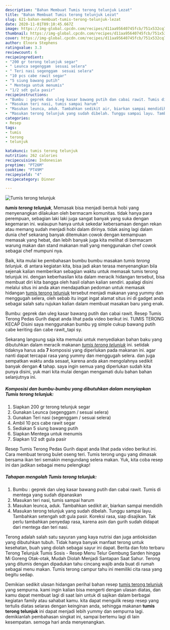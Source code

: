 ```yaml
---
description: "Bahan Membuat Tumis terong telunjuk Lezat"
title: "Bahan Membuat Tumis terong telunjuk Lezat"
slug: 621-bahan-membuat-tumis-terong-telunjuk-lezat
date: 2020-11-01T09:10:45.667Z
image: https://img-global.cpcdn.com/recipes/d11aa95640745fcb/751x532cq70/tumis-terong-telunjuk-foto-resep-utama.jpg
thumbnail: https://img-global.cpcdn.com/recipes/d11aa95640745fcb/751x532cq70/tumis-terong-telunjuk-foto-resep-utama.jpg
cover: https://img-global.cpcdn.com/recipes/d11aa95640745fcb/751x532cq70/tumis-terong-telunjuk-foto-resep-utama.jpg
author: Elnora Stephens
ratingvalue: 3.3
reviewcount: 6
recipeingredient:
- "200 gr terong telunjuk segar"
- " Leunca segenggam  sesuai selera"
- " Teri nasi segenggam  sesuai selera"
- "10 pcs cabe rawit segar"
- "5 siung bawang putih"
- " Mentega untuk menumis"
- "1/2 sdt gula pasir"
recipeinstructions:
- "Bumbu : geprek dan uleg kasar bawang putih dan cabai rawit. Tumis di mentega yang sudah dipanaskan"
- "Masukan teri nasi, tumis sampai harum"
- "Masukan leunca, aduk. Tambahkan sedikit air, biarkan sampai mendidih"
- "Masukan terong telunjuk yang sudah dibelah. Tunggu sampai layu. Tambahkan setengah sdt gula pasir. Koreksi rasa, siap disajikan. Tak perlu tambahkan penyedap rasa, karena asin dan gurih sudah didapat dari mentega dan teri nasi."
categories:
- Resep
tags:
- tumis
- terong
- telunjuk

katakunci: tumis terong telunjuk 
nutrition: 262 calories
recipecuisine: Indonesian
preptime: "PT26M"
cooktime: "PT49M"
recipeyield: "4"
recipecategory: Dinner

---
```



![Tumis terong telunjuk](https://img-global.cpcdn.com/recipes/d11aa95640745fcb/751x532cq70/tumis-terong-telunjuk-foto-resep-utama.jpg)

<b><i>tumis terong telunjuk</i></b>, Memasak bisa menjadi bentuk hobi yang menyenangkan dilakukan oleh bermacam komunitas. tidak hanya para perempuan, sebagian laki laki juga sangat banyak yang suka dengan kegemaran ini. walaupun hanya untuk sekedar kebersamaan dengan rekan atau memang sudah menjadi hobi dalam dirinya. tidak asing lagi dalam dunia chef sekarang banyak ditemukan cowok dengan kemampuan memasak yang hebat, dan lebih banyak juga kita melihat di bermacam warung makan dan stand makanan mall yang menggunakan chef cowok sebagai chef mumpuni nya.

Baik, kita mulai ke pembahasan bumbu bumbu masakan <i>tumis terong telunjuk</i>. di antara kegiatan kita, bisa jadi akan terasa menyenangkan bila sejenak kalian memberikan sebagian waktu untuk memasak tumis terong telunjuk ini. dengan keberhasilan kita dalam meracik hidangan tersebut, bisa membuat diri kita bangga oleh hasil olahan kalian sendiri. apalagi disini melalui situs ini anda akan mendapatkan pedoman untuk memasak hidangan <u>tumis terong telunjuk</u> tersebut menjadi makanan yang yummy dan menggugah selera, oleh sebab itu ingat ingat alamat situs ini di gadget anda sebagai salah satu rujukan kalian dalam membuat masakan baru yang enak.

Bumbu: geprek dan uleg kasar bawang putih dan cabai rawit. Resep Tumis Terong Pedas Gurih dapat anda lihat pada video berikut ini. TUMIS TERONG KECAP Disini saya menggunakan bumbu yg simple cukup bawang putih cabe keriting dan cabe rawit,,tapi sy.


Sekarang langsung saja kita memulai untuk menyediakan bahan baku yang dibutuhkan dalam meracik makanan <u><i>tumis terong telunjuk</i></u> ini. setidak tidaknya harus ada <b>7</b> komposisi yang diperlukan pada makanan ini. agar nanti dapat tercapai rasa yang yummy dan menggugah selera. dan juga sempatkan waktu anda sesaat, karena anda akan mengolahnya sedikit banyak dengan <b>4</b> tahap. saya ingin semua yang diperlukan sudah kita punya disini, yuk mari kita mulai dengan mengamati dulu bahan bahan selanjutnya ini.

<!--inarticleads1-->

##### Komposisi dan bumbu-bumbu yang dibutuhkan dalam menyiapkan Tumis terong telunjuk:

1. Siapkan 200 gr terong telunjuk segar
1. Gunakan  Leunca (segenggam / sesuai selera)
1. Gunakan  Teri nasi (segenggam / sesuai selera)
1. Ambil 10 pcs cabe rawit segar
1. Sediakan 5 siung bawang putih
1. Siapkan  Mentega untuk menumis
1. Siapkan 1/2 sdt gula pasir


Resep Tumis Terong Pedas Gurih dapat anda lihat pada video berikut ini. Cara membuat terong bulet oseng teri. Tumis terong ungu yang dimasak bersama ikan teri semakin mengundang selera makan. Yuk, kita coba resep ini dan jadikan sebagai menu pelengkap! 

<!--inarticleads2-->

##### Tahapan mengolah Tumis terong telunjuk:

1. Bumbu : geprek dan uleg kasar bawang putih dan cabai rawit. Tumis di mentega yang sudah dipanaskan
1. Masukan teri nasi, tumis sampai harum
1. Masukan leunca, aduk. Tambahkan sedikit air, biarkan sampai mendidih
1. Masukan terong telunjuk yang sudah dibelah. Tunggu sampai layu. Tambahkan setengah sdt gula pasir. Koreksi rasa, siap disajikan. Tak perlu tambahkan penyedap rasa, karena asin dan gurih sudah didapat dari mentega dan teri nasi.


Terong adalah salah satu sayuran yang kaya nutrisi dan juga antioksidan yang dibutuhkan tubuh. Tidak hanya banyak manfaat terong untuk kesehatan, buah yang diolah sebagai sayur ini dapat. Berita dan foto terbaru Terong Telunjuk Tumis Sosis - Resep Menu Telur Gembung Sarden hingga Mi Goreng Otak-otak, Mudah Diolah Menjadi Santapan Saat Sahur. Terong yang ditumis dengan dipadukan tahu cincang wajib anda buat di rumah sebagai menu makan. Tumis terong campur tahu ini memiliki cita rasa yang begitu sedap. 

Demikian sedikit ulasan hidangan perihal bahan resep <u>tumis terong telunjuk</u> yang sempurna. kami ingin kalian bisa mengerti dengan ulasan diatas, dan kamu dapat membuat lagi di saat lain untuk di sajikan dalam berbagai kegiatan family atau sahabat kamu. kita dapat mengulik resep resep yang tertulis diatas selaras dengan keinginan anda, sehingga makanan <b>tumis terong telunjuk</b> ini dapat menjadi lebih yummy dan sempurna lagi. demikianlah pembahasan singkat ini, sampai bertemu lagi di lain kesempatan. semoga hari anda menyenangkan.
